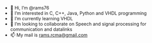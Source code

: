 - 👋 Hi, I’m @rams76
- 👀 I’m interested in C, C++, Java, Python and VHDL programming
- 🌱 I’m currently learning VHDL
- 💞️ I’m looking to collaborate on Speech and signal processing for communication and datalinks
- 📫 My mail is rams.rcma@gmail.com

<!---
rams76/rams76 is a ✨ special ✨ repository because its `README.md` (this file) appears on your GitHub profile.
You can click the Preview link to take a look at your changes.
--->
